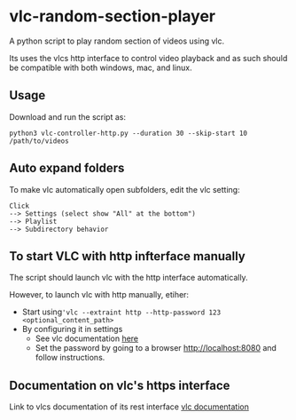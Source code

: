 # vlc-random-section-player
A python script to play random section of videos using vlc.

Its uses the vlcs http interface to control video playback and as such should be compatible with both windows, mac, and linux.

##  Usage
Download and run the script as: 
```
python3 vlc-controller-http.py --duration 30 --skip-start 10 /path/to/videos
```

## Auto expand folders
To make vlc automatically open subfolders, edit the vlc setting:
```
Click 
--> Settings (select show "All" at the bottom") 
--> Playlist 
--> Subdirectory behavior
```

## To start VLC with http infterface manually
The script should launch vlc with the http interface automatically.

However, to launch vlc with http manually, etiher:
- Start using`'vlc --extraint http --http-password 123 <optional_content_path>`
- By configuring it in settings
  - See vlc documentation [here](https://wiki.videolan.org/VSG:Interface:HTTP/)
  - Set the password by going to a browser [http://localhost:8080]( http://localhost:8080) and follow instructions.


## Documentation on vlc's https interface
Link to vlcs documentation of its rest interface [vlc documentation](https://wiki.videolan.org/VLC_HTTP_requests/)

